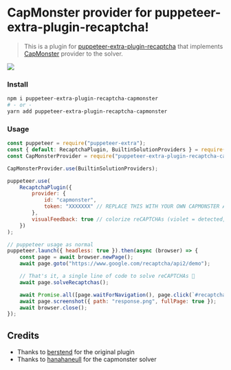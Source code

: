 # CapMonster provider for puppeteer-extra-plugin-recaptcha!

> This is a plugin for [puppeteer-extra-plugin-recaptcha](https://github.com/berstend/puppeteer-extra/tree/master/packages/puppeteer-extra-plugin-recaptcha) that implements [CapMonster](https://capmonster.cloud) provider to the solver.

![](https://i.imgur.com/SWrIQw0.gif)

### Install

```bash
npm i puppeteer-extra-plugin-recaptcha-capmonster
# - or -
yarn add puppeteer-extra-plugin-recaptcha-capmonster
```

### Usage

```js
const puppeteer = require("puppeteer-extra");
const { default: RecaptchaPlugin, BuiltinSolutionProviders } = require("puppeteer-extra-plugin-recaptcha");
const CapMonsterProvider = require("puppeteer-extra-plugin-recaptcha-capmonster");

CapMonsterProvider.use(BuiltinSolutionProviders);

puppeteer.use(
	RecaptchaPlugin({
		provider: {
			id: "capmonster",
			token: "XXXXXXX" // REPLACE THIS WITH YOUR OWN CAPMONSTER API KEY ⚡
		},
		visualFeedback: true // colorize reCAPTCHAs (violet = detected, green = solved)
	})
);

// puppeteer usage as normal
puppeteer.launch({ headless: true }).then(async (browser) => {
	const page = await browser.newPage();
	await page.goto("https://www.google.com/recaptcha/api2/demo");

	// That's it, a single line of code to solve reCAPTCHAs 🎉
	await page.solveRecaptchas();

	await Promise.all([page.waitForNavigation(), page.click(`#recaptcha-demo-submit`)]);
	await page.screenshot({ path: "response.png", fullPage: true });
	await browser.close();
});
```

## Credits

-   Thanks to [berstend](https://github.com/berstend) for the original plugin
-   Thanks to [hanahaneull](https://github.com/hanahaneull) for the capmonster solver
